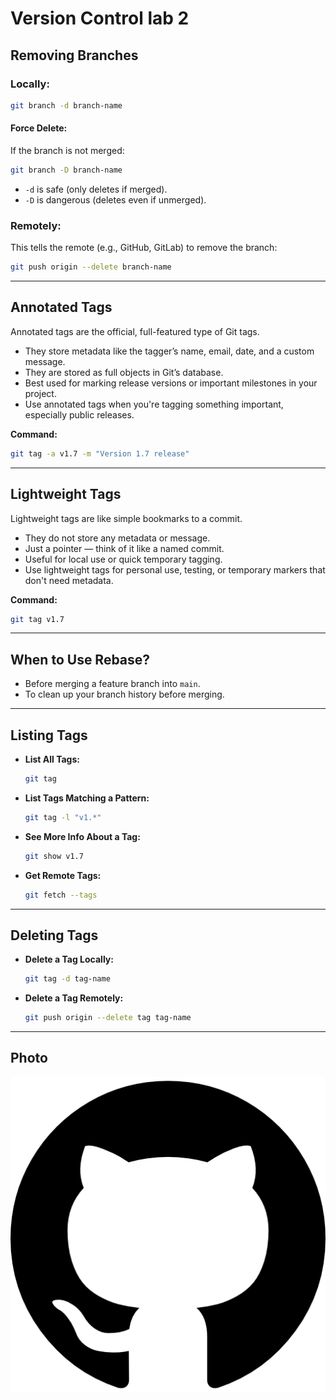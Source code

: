# Version Control lab 2

## Removing Branches

### Locally:
```bash
git branch -d branch-name
```

#### Force Delete:
If the branch is not merged:
```bash
git branch -D branch-name
```

- `-d` is safe (only deletes if merged).
- `-D` is dangerous (deletes even if unmerged).

### Remotely:
This tells the remote (e.g., GitHub, GitLab) to remove the branch:
```bash
git push origin --delete branch-name
```

---

## Annotated Tags

Annotated tags are the official, full-featured type of Git tags.

- They store metadata like the tagger’s name, email, date, and a custom message.
- They are stored as full objects in Git’s database.
- Best used for marking release versions or important milestones in your project.
- Use annotated tags when you're tagging something important, especially public releases.

**Command:**
```bash
git tag -a v1.7 -m "Version 1.7 release"
```

---

## Lightweight Tags

Lightweight tags are like simple bookmarks to a commit.

- They do not store any metadata or message.
- Just a pointer — think of it like a named commit.
- Useful for local use or quick temporary tagging.
- Use lightweight tags for personal use, testing, or temporary markers that don't need metadata.

**Command:**
```bash
git tag v1.7
```

---

## When to Use Rebase?

- Before merging a feature branch into `main`.
- To clean up your branch history before merging.

---

## Listing Tags

- **List All Tags:**
    ```bash
    git tag
    ```

- **List Tags Matching a Pattern:**
    ```bash
    git tag -l "v1.*"
    ```

- **See More Info About a Tag:**
    ```bash
    git show v1.7
    ```

- **Get Remote Tags:**
    ```bash
    git fetch --tags
    ```

---

## Deleting Tags

- **Delete a Tag Locally:**
    ```bash
    git tag -d tag-name
    ```

- **Delete a Tag Remotely:**
    ```bash
    git push origin --delete tag tag-name
    ```

---

## Photo

![GitHub Logo](images/github.png)
